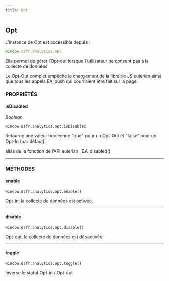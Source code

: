 ```yaml
---
title: Opt
---
```


## Opt

L’instance de Opt est accessible depuis :

```javascript
window.dsfr.analytics.opt
```

Elle permet de gérer l’Opt-out lorsque l’utilisateur ne consent pas à la collecte de données.

Le Opt-Out complet empêche le chargement de la librairie JS eulerian ainsi que tous les appels EA_push qui pourraient être fait sur la page.

### PROPRIÉTÉS

#### isDisabled

_Boolean_

`window.dsfr.analytics.opt.isDisabled`

Retourne une valeur booléenne “true” pour un Opt-Out et “false” pour un Opt-In (par défaut).

alias de la fonction de l’API eulerian _EA_disabled()

* * *

### MÉTHODES

#### enable

`window.dsfr.analytics.opt.enable()`

Opt-in, la collecte de données est activée.

* * *

#### disable

`window.dsfr.analytics.opt.disable()`

Opt-out, la collecte de données est désactivée.

* * *

#### toggle

`window.dsfr.analytics.opt.toggle()`

Inverse le statut Opt-in / Opt-out
